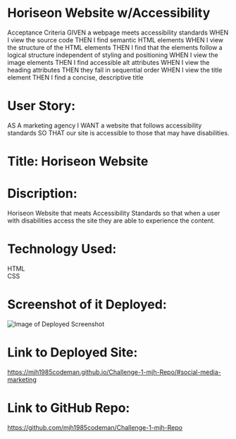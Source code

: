 # Horiseon Website w/Accessibility 

Acceptance Criteria
GIVEN a webpage meets accessibility standards
WHEN I view the source code
THEN I find semantic HTML elements
WHEN I view the structure of the HTML elements
THEN I find that the elements follow a logical structure independent of styling and positioning
WHEN I view the image elements
THEN I find accessible alt attributes
WHEN I view the heading attributes
THEN they fall in sequential order
WHEN I view the title element
THEN I find a concise, descriptive title

# User Story:
AS A marketing agency
I WANT a website that follows accessibility standards
SO THAT our site is accessible to those that may have disabilities.  

# Title: Horiseon Website

# Discription: 
Horiseon Website that meats Accessibility Standards so that when a user with disabilities access the site they are able to experience the content.   
# Technology Used:
HTML <br/>
CSS

# Screenshot of it Deployed: 
![Image of Deployed Screenshot](https://photos.app.goo.gl/6a6ZtXUjBbUDDxcy7)

# Link to Deployed Site:
https://mjh1985codeman.github.io/Challenge-1-mjh-Repo/#social-media-marketing
# Link to GitHub Repo: 
https://github.com/mjh1985codeman/Challenge-1-mjh-Repo